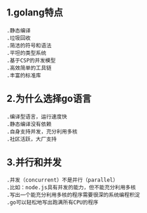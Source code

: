## 1.golang特点
    .静态编译
    .垃圾回收
    .简洁的符号和语法
    .平坦的类型系统
    .基于CSP的并发模型
    .高效简单的工具链
    .丰富的标准库

## 2.为什么选择go语言
    .编译型语言，运行速度快
    .静态编译没有依赖
    .自身支持并发，充分利用多核
    .社区活跃，大厂支持

## 3.并行和并发
    .并发（concurrent）不是并行（parallel）
    .比如：node.js具有并发的能力，但不能充分利用多核
    .写出一个能充分利用多核的程序需要很深的系统编程积淀
    .go可以轻松地写出跑满所有CPU的程序

##  